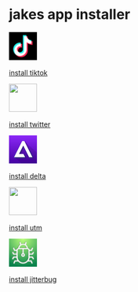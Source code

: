 # jakes app installer

<a
   href="itms-services://?action=download-manifest&url=https://github.com/jakestlouis/jakestlouis.github.io/raw/main/tiktok/manifest.plist">
   <img src="https://github.com/jakestlouis/jakestlouis.github.io/raw/main/tiktok/icon57.png" width="57" height="57">
</a>

<a href="itms-services://?action=download-manifest&url=https://github.com/jakestlouis/jakestlouis.github.io/raw/main/tiktok/manifest.plist">install tiktok</a>



<a
   href="itms-services://?action=download-manifest&url=https://github.com/jakestlouis/jakestlouis.github.io/raw/main/twitter/manifest.plist">
   <img src="https://github.com/jakestlouis/jakestlouis.github.io/raw/main/twitter/icon57.png" width="57" height="57">
</a>

<a href="itms-services://?action=download-manifest&url=https://github.com/jakestlouis/jakestlouis.github.io/raw/main/twitter/manifest.plist">install twitter</a>



<a
   href="itms-services://?action=download-manifest&url=https://github.com/jakestlouis/jakestlouis.github.io/raw/main/delta/manifest.plist">
   <img src="https://github.com/jakestlouis/jakestlouis.github.io/raw/main/delta/icon57.png" width="57" height="57">
</a>

<a href="itms-services://?action=download-manifest&url=https://github.com/jakestlouis/jakestlouis.github.io/raw/main/delta/manifest.plist">install delta</a>



<a
   href="itms-services://?action=download-manifest&url=https://github.com/jakestlouis/jakestlouis.github.io/raw/main/utm/manifest.plist">
   <img src="https://github.com/jakestlouis/jakestlouis.github.io/raw/main/utm/icon57.png" width="57" height="57">
</a>

<a href="itms-services://?action=download-manifest&url=https://github.com/jakestlouis/jakestlouis.github.io/raw/main/utm/manifest.plist">install utm</a>



<a
   href="itms-services://?action=download-manifest&url=https://github.com/jakestlouis/jakestlouis.github.io/raw/main/jitterbug/manifest.plist">
   <img src="https://github.com/jakestlouis/jakestlouis.github.io/raw/main/jitterbug/icon57.png" width="57" height="57">
</a>

<a href="itms-services://?action=download-manifest&url=https://github.com/jakestlouis/jakestlouis.github.io/raw/main/jitterbug/manifest.plist">install jitterbug</a>

